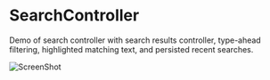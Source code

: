 # SearchController

Demo of search controller with search results controller, type-ahead filtering, highlighted matching text, and persisted recent searches.

![ScreenShot](/SearchController.gif)
